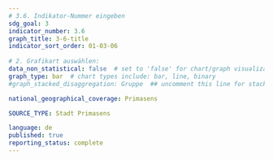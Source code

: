 ```yaml
---
# 3.6. Indikator-Nummer eingeben 
sdg_goal: 3 
indicator_number: 3.6
graph_title: 3-6-title
indicator_sort_order: 01-03-06
 
# 2. Grafikart auswählen: 
data_non_statistical: false  # set to 'false' for chart/graph visualization 
graph_type: bar  # chart types include: bar, line, binary 
#graph_stacked_disaggregation: Gruppe  ## uncomment this line for stacked bars. Replace 'Geschlecht' with the field of aggregation. 

national_geographical_coverage: Primasens

SOURCE_TYPE: Stadt Primasens

language: de   
published: true 
reporting_status: complete
---
```

